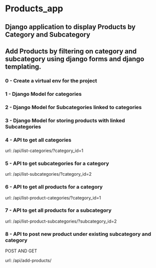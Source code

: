 # Products_app

## Django application to display Products by Category and Subcategory

## Add Products by filtering on category and subcategory using django forms and django templating.


### 0 - Create a virtual env for the project 
### 1 - Django Model for categories 
### 2 - Django Model for Subcategories linked to categories 
### 3 - Django Model for storing products with linked Subcategories 
### 4 - API to get all categories 

url: /api/list-categories/?category_id=1

### 5 - API to get subcategories for a category 

url: /api/list-subcategories/?category_id=2

### 6 - API to get all products for a category 

url: /api/list-product-categories/?category_id=1

### 7 - API to get all products for a subcategory 

url: /api/list-product-subcategories/?subcategory_id=2

### 8 - API to post new product under existing subcategory and category 
POST AND GET

url: /api/add-products/

